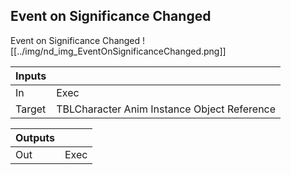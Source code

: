 ## Event on Significance Changed
Event on Significance Changed
![[../img/nd_img_EventOnSignificanceChanged.png]]

|Inputs||
|--|--|
| In | Exec |
| Target | TBLCharacter Anim Instance Object Reference |

|Outputs||
|--|--|
| Out | Exec |
